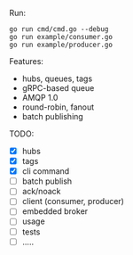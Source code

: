 Run:
```
go run cmd/cmd.go --debug
go run example/consumer.go
go run example/producer.go
```

Features:
- hubs, queues, tags
- gRPC-based queue
- AMQP 1.0
- round-robin, fanout
- batch publishing

TODO:
- [X] hubs
- [x] tags
- [x] cli command
- [ ] batch publish
- [ ] ack/noack
- [ ] client (consumer, producer)
- [ ] embedded broker
- [ ] usage
- [ ] tests 
- [ ] .....
